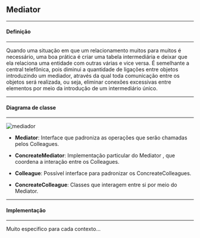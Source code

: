 ## Mediator
***
#### Definição
***

Quando uma situação em que um relacionamento muitos para muitos é necessário, uma boa prática é criar uma tabela intermediária e deixar que ela
relaciona uma entidade com outras várias e vice versa. É semelhante a central telefônica, pois diminui a quantidade de ligações entre objetos
introduzindo um mediador, através da qual toda comunicação entre os objetos será realizada, ou seja, eliminar conexões excessivas entre elementos
por meio da introdução de um intermediário único.

***
#### Diagrama de classe
***

![mediador](https://cloud.githubusercontent.com/assets/14116020/26086490/54b7a060-39c1-11e7-86d9-3007d2cc3565.png)

* **Mediator**: Interface que padroniza as operações que serão chamadas pelos Colleagues.

* **ConcreateMediator**: Implementação particular do Mediator , que coordena a interação entre os Colleagues.

* **Colleague**: Possível interface para padronizar os ConcreateColleagues.

* **ConcreateColleague**: Classes que interagem entre si por meio do Mediator.

***
#### Implementação
***

Muito especifico para cada contexto...
